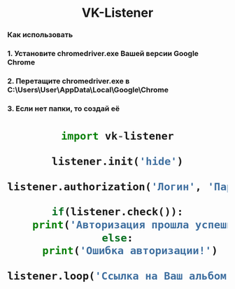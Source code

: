 <h1 align="center">VK-Listener</h1>

<h3>Как использовать</h3>
<h3>1. Установите chromedriver.exe Вашей версии Google Chrome<h3>
<h3>2. Перетащите chromedriver.exe в C:\Users\User\AppData\Local\Google\Chrome
<h3>3. Если нет папки, то создай её<h3>

<h1 align="center"Пример кода Vk-Listener"<h1>

```python
import vk-listener

listener.init('hide')

listener.authorization('Логин', 'Пароль')

if(listener.check()):
	print('Авторизация прошла успешно!')
else:
	print('Ошибка авторизации!')

listener.loop('Ссылка на Ваш альбом', 15)
```
